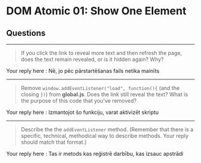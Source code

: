 # DOM Atomic 01: Show One Element

## Questions

---

> If you click the link to reveal more text and then refresh the page, does the text remain revealed, or is it hidden again? Why?

Your reply here : Nē, jo pēc pārstartēšanas fails netika mainīts

---

> Remove `window.addEventListener("load", function(){` (and the closing `})`) from **global.js**. Does the link still reveal the text? What is the purpose of this code that you've removed?

Your reply here :  Izmantojot šo funkciju, varat aktivizēt skriptu

---

> Describe the the `addEventListener` method. (Remember that there is a specific, technical, methodical way to describe methods. Your reply should match that format.)

Your reply here : Tas ir metods kas reģistrē darbību, kas izsauc apstrādi
